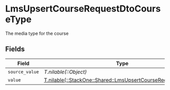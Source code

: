 # LmsUpsertCourseRequestDtoCourseType

The media type for the course


## Fields

| Field                                                                                                                  | Type                                                                                                                   | Required                                                                                                               | Description                                                                                                            |
| ---------------------------------------------------------------------------------------------------------------------- | ---------------------------------------------------------------------------------------------------------------------- | ---------------------------------------------------------------------------------------------------------------------- | ---------------------------------------------------------------------------------------------------------------------- |
| `source_value`                                                                                                         | *T.nilable(::Object)*                                                                                                  | :heavy_minus_sign:                                                                                                     | N/A                                                                                                                    |
| `value`                                                                                                                | [T.nilable(::StackOne::Shared::LmsUpsertCourseRequestDtoValue)](../../models/shared/lmsupsertcourserequestdtovalue.md) | :heavy_minus_sign:                                                                                                     | N/A                                                                                                                    |